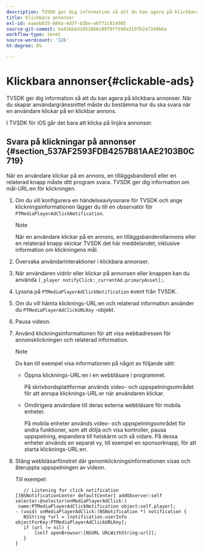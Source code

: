 ```yaml
---
description: TVSDK ger dig information så att du kan agera på klickbara annonser. När du skapar användargränssnittet måste du bestämma hur du ska svara när en användare klickar på en klickbar annons.
title: Klickbara annonser
exl-id: eaaab835-884a-4d3f-b3be-e6f71c814985
source-git-commit: be43bbbd1051886c8979ff590a3197b2a7249b6a
workflow-type: tm+mt
source-wordcount: '326'
ht-degree: 0%

---
```


# Klickbara annonser{#clickable-ads}

TVSDK ger dig information så att du kan agera på klickbara annonser. När du skapar användargränssnittet måste du bestämma hur du ska svara när en användare klickar på en klickbar annons.

I TVSDK för iOS går det bara att klicka på linjära annonser.

## Svara på klickningar på annonser {#section_537AF2593FDB4257B81AAE2103B0C719}

När en användare klickar på en annons, en tilläggsbanderoll eller en relaterad knapp måste ditt program svara. TVSDK ger dig information om mål-URL:en för klickningen.

1. Om du vill konfigurera en händelseavlyssnare för TVSDK och ange klickningsinformationen lägger du till en observatör för `PTMediaPlayerAdClickNotification`.

   >[!NOTE]
   >
   >När en användare klickar på en annons, en tilläggsbanderollannons eller en relaterad knapp skickar TVSDK det här meddelandet, inklusive information om klickningens mål.

1. Övervaka användarinteraktioner i klickbara annonser.
1. När användaren vidrör eller klickar på annonsen eller knappen kan du använda `[_player notifyClick:_currentAd.primaryAsset];`.
1. Lyssna på `PTMediaPlayerAdClickNotification` event från TVSDK.
1. Om du vill hämta klicknings-URL:en och relaterad information använder du `PTMediaPlayerAdClickURLKey` -objekt.
1. Pausa videon.
1. Använd klickningsinformationen för att visa webbadressen för annonsklickningen och relaterad information.

   >[!NOTE]
   >
   >Du kan till exempel visa informationen på något av följande sätt:

   * Öppna klicknings-URL:en i en webbläsare i programmet.

      På skrivbordsplattformar används video- och uppspelningsområdet för att anropa klicknings-URL:er när användaren klickar.
   * Omdirigera användare till deras externa webbläsare för mobila enheter.

      På mobila enheter används video- och uppspelningsområdet för andra funktioner, som att dölja och visa kontroller, pausa uppspelning, expandera till helskärm och så vidare. På dessa enheter används en separat vy, till exempel en sponsorknapp, för att starta klicknings-URL:en.

1. Stäng webbläsarfönstret där genomklickningsinformationen visas och återuppta uppspelningen av videon.

   Till exempel:

   ```
      // Listening for click notification  
   [[NSNotificationCenter defaultCenter] addObserver:self selector:@selector(onMediaPlayerAdClick:)  
    name:PTMediaPlayerAdClickNotification object:self.player]; 
   - (void) onMediaPlayerAdClick:(NSNotification *) notification { 
      NSString *url = [notification.userInfo objectForKey:PTMediaPlayerAdClickURLKey];  
      if (url != nil) { 
          [self openBrowser:[NSURL URLWithString:url]]; 
      } 
   } 
   ```
